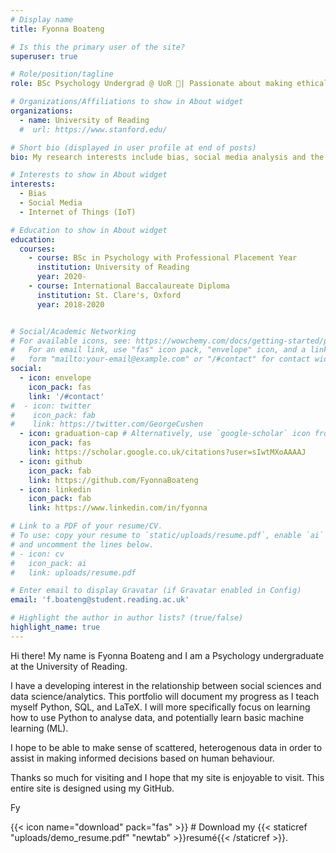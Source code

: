 ```yaml
---
# Display name
title: Fyonna Boateng

# Is this the primary user of the site?
superuser: true

# Role/position/tagline
role: BSc Psychology Undergrad @ UoR 📖| Passionate about making ethical data-driven decisions and holistically exploring data about human behaviour👩‍💻

# Organizations/Affiliations to show in About widget
organizations:
  - name: University of Reading
  #  url: https://www.stanford.edu/

# Short bio (displayed in user profile at end of posts)
bio: My research interests include bias, social media analysis and the IoT.

# Interests to show in About widget
interests:
  - Bias
  - Social Media
  - Internet of Things (IoT)

# Education to show in About widget
education:
  courses:
    - course: BSc in Psychology with Professional Placement Year
      institution: University of Reading
      year: 2020-
    - course: International Baccalaureate Diploma
      institution: St. Clare's, Oxford
      year: 2018-2020


# Social/Academic Networking
# For available icons, see: https://wowchemy.com/docs/getting-started/page-builder/#icons
#   For an email link, use "fas" icon pack, "envelope" icon, and a link in the
#   form "mailto:your-email@example.com" or "/#contact" for contact widget.
social:
  - icon: envelope
    icon_pack: fas
    link: '/#contact'
#  - icon: twitter
#    icon_pack: fab
#    link: https://twitter.com/GeorgeCushen
  - icon: graduation-cap # Alternatively, use `google-scholar` icon from `ai` icon pack
    icon_pack: fas
    link: https://scholar.google.co.uk/citations?user=sIwtMXoAAAAJ
  - icon: github
    icon_pack: fab
    link: https://github.com/FyonnaBoateng
  - icon: linkedin
    icon_pack: fab
    link: https://www.linkedin.com/in/fyonna

# Link to a PDF of your resume/CV.
# To use: copy your resume to `static/uploads/resume.pdf`, enable `ai` icons in `params.toml`,
# and uncomment the lines below.
# - icon: cv
#   icon_pack: ai
#   link: uploads/resume.pdf

# Enter email to display Gravatar (if Gravatar enabled in Config)
email: 'f.boateng@student.reading.ac.uk'

# Highlight the author in author lists? (true/false)
highlight_name: true
---
```


Hi there! My name is Fyonna Boateng and I am a Psychology undergraduate at the University of Reading.

I have a developing interest in the relationship between social sciences and data science/analytics. This portfolio will document my progress as I teach myself Python, SQL, and LaTeX. I will more specifically focus on learning how to use Python to analyse data, and potentially learn basic machine learning (ML).

I hope to be able to make sense of scattered, heterogenous data in order to assist in making informed decisions based on human behaviour.

Thanks so much for visiting and I hope that my site is enjoyable to visit. This entire site is designed using my GitHub.

Fy

{{< icon name="download" pack="fas" >}} # Download my {{< staticref "uploads/demo_resume.pdf" "newtab" >}}resumé{{< /staticref >}}.
